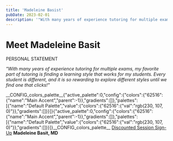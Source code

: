 ```yaml
---
title: 'Madeleine Basist'
pubDate: 2023-02-01
description: '"With many years of experience tutoring for multiple exams, my favorite part of tutoring is finding a learning style that works for my students. Every stud'
---
```


# Meet Madeleine Basit

PERSONAL STATEMENT

_"With many years of experience tutoring for multiple exams, my favorite part of tutoring is finding a learning style that works for my students. Every student is different, and it is so rewarding to explore different styles until we find one that clicks!"_

\_\_CONFIG_colors_palette\_\_{"active_palette":0,"config":{"colors":{"62516":{"name":"Main Accent","parent":-1}},"gradients":\[\]},"palettes":\[{"name":"Default Palette","value":{"colors":{"62516":{"val":"rgb(230, 107, 0)"}},"gradients":\[\]}}\]}{"active_palette":0,"config":{"colors":{"62516":{"name":"Main Accent","parent":-1}},"gradients":\[\]},"palettes":\[{"name":"Default Palette","value":{"colors":{"62516":{"val":"rgb(230, 107, 0)"}},"gradients":\[\]}}\]}\_\_CONFIG_colors_palette\_\_ [Discounted Session Sign-Up](/purchase-discounted-session/)
**Madeleine Basit, MD**
